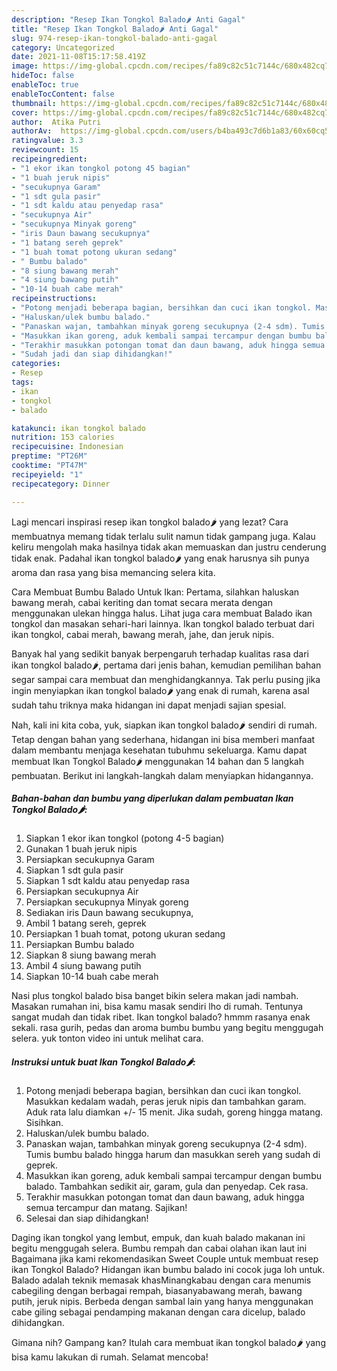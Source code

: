 ```yaml
---
description: "Resep Ikan Tongkol Balado🌶️ Anti Gagal"
title: "Resep Ikan Tongkol Balado🌶️ Anti Gagal"
slug: 974-resep-ikan-tongkol-balado-anti-gagal
category: Uncategorized
date: 2021-11-08T15:17:58.419Z
image: https://img-global.cpcdn.com/recipes/fa89c82c51c7144c/680x482cq70/ikan-tongkol-balado-foto-resep-utama.jpg
hideToc: false
enableToc: true
enableTocContent: false
thumbnail: https://img-global.cpcdn.com/recipes/fa89c82c51c7144c/680x482cq70/ikan-tongkol-balado-foto-resep-utama.jpg
cover: https://img-global.cpcdn.com/recipes/fa89c82c51c7144c/680x482cq70/ikan-tongkol-balado-foto-resep-utama.jpg
author:  Atika Putri
authorAv:  https://img-global.cpcdn.com/users/b4ba493c7d6b1a83/60x60cq50/avatar.jpg
ratingvalue: 3.3
reviewcount: 15
recipeingredient:
- "1 ekor ikan tongkol potong 45 bagian"
- "1 buah jeruk nipis"
- "secukupnya Garam"
- "1 sdt gula pasir"
- "1 sdt kaldu atau penyedap rasa"
- "secukupnya Air"
- "secukupnya Minyak goreng"
- "iris Daun bawang secukupnya"
- "1 batang sereh geprek"
- "1 buah tomat potong ukuran sedang"
- " Bumbu balado"
- "8 siung bawang merah"
- "4 siung bawang putih"
- "10-14 buah cabe merah"
recipeinstructions:
- "Potong menjadi beberapa bagian, bersihkan dan cuci ikan tongkol. Masukkan kedalam wadah, peras jeruk nipis dan tambahkan garam. Aduk rata lalu diamkan +/- 15 menit. Jika sudah, goreng hingga matang. Sisihkan."
- "Haluskan/ulek bumbu balado."
- "Panaskan wajan, tambahkan minyak goreng secukupnya (2-4 sdm). Tumis bumbu balado hingga harum dan masukkan sereh yang sudah di geprek."
- "Masukkan ikan goreng, aduk kembali sampai tercampur dengan bumbu balado. Tambahkan sedikit air, garam, gula dan penyedap. Cek rasa."
- "Terakhir masukkan potongan tomat dan daun bawang, aduk hingga semua tercampur dan matang. Sajikan!"
- "Sudah jadi dan siap dihidangkan!"
categories:
- Resep
tags:
- ikan
- tongkol
- balado

katakunci: ikan tongkol balado 
nutrition: 153 calories
recipecuisine: Indonesian
preptime: "PT26M"
cooktime: "PT47M"
recipeyield: "1"
recipecategory: Dinner

---
```



Lagi mencari inspirasi resep ikan tongkol balado🌶️ yang lezat? Cara membuatnya memang tidak terlalu sulit namun tidak gampang juga. Kalau keliru mengolah maka hasilnya tidak akan memuaskan dan justru cenderung tidak enak. Padahal ikan tongkol balado🌶️ yang enak harusnya sih punya aroma dan rasa yang bisa memancing selera kita.


Cara Membuat Bumbu Balado Untuk Ikan: Pertama, silahkan haluskan bawang merah, cabai keriting dan tomat secara merata dengan menggunakan ulekan hingga halus. Lihat juga cara membuat Balado ikan tongkol dan masakan sehari-hari lainnya. Ikan tongkol balado terbuat dari ikan tongkol, cabai merah, bawang merah, jahe, dan jeruk nipis.

Banyak hal yang sedikit banyak berpengaruh terhadap kualitas rasa dari ikan tongkol balado🌶️, pertama dari jenis bahan, kemudian pemilihan bahan segar sampai cara membuat dan menghidangkannya. Tak perlu pusing jika ingin menyiapkan ikan tongkol balado🌶️ yang enak di rumah, karena asal sudah tahu triknya maka hidangan ini dapat menjadi sajian spesial.


Nah, kali ini kita coba, yuk, siapkan ikan tongkol balado🌶️ sendiri di rumah. Tetap dengan bahan yang sederhana, hidangan ini bisa memberi manfaat dalam membantu menjaga kesehatan tubuhmu sekeluarga. Kamu dapat membuat Ikan Tongkol Balado🌶️ menggunakan 14 bahan dan 5 langkah pembuatan. Berikut ini langkah-langkah dalam menyiapkan hidangannya.

<!--inarticleads1-->

##### Bahan-bahan dan bumbu yang diperlukan dalam pembuatan Ikan Tongkol Balado🌶️:

1. Siapkan 1 ekor ikan tongkol (potong 4-5 bagian)
1. Gunakan 1 buah jeruk nipis
1. Persiapkan secukupnya Garam
1. Siapkan 1 sdt gula pasir
1. Siapkan 1 sdt kaldu atau penyedap rasa
1. Persiapkan secukupnya Air
1. Persiapkan secukupnya Minyak goreng
1. Sediakan iris Daun bawang secukupnya,
1. Ambil 1 batang sereh, geprek
1. Persiapkan 1 buah tomat, potong ukuran sedang
1. Persiapkan  Bumbu balado
1. Siapkan 8 siung bawang merah
1. Ambil 4 siung bawang putih
1. Siapkan 10-14 buah cabe merah


Nasi plus tongkol balado bisa banget bikin selera makan jadi nambah. Masakan rumahan ini, bisa kamu masak sendiri lho di rumah. Tentunya sangat mudah dan tidak ribet. Ikan tongkol balado? hmmm rasanya enak sekali. rasa gurih, pedas dan aroma bumbu bumbu yang begitu menggugah selera. yuk tonton video ini untuk melihat cara. 

<!--inarticleads2-->

##### Instruksi untuk buat Ikan Tongkol Balado🌶️:

1. Potong menjadi beberapa bagian, bersihkan dan cuci ikan tongkol. Masukkan kedalam wadah, peras jeruk nipis dan tambahkan garam. Aduk rata lalu diamkan +/- 15 menit. Jika sudah, goreng hingga matang. Sisihkan.
1. Haluskan/ulek bumbu balado.
1. Panaskan wajan, tambahkan minyak goreng secukupnya (2-4 sdm). Tumis bumbu balado hingga harum dan masukkan sereh yang sudah di geprek.
1. Masukkan ikan goreng, aduk kembali sampai tercampur dengan bumbu balado. Tambahkan sedikit air, garam, gula dan penyedap. Cek rasa.
1. Terakhir masukkan potongan tomat dan daun bawang, aduk hingga semua tercampur dan matang. Sajikan!
1. Selesai dan siap dihidangkan!

Daging ikan tongkol yang lembut, empuk, dan kuah balado makanan ini begitu menggugah selera. Bumbu rempah dan cabai olahan ikan laut ini Bagaimana jika kami rekomendasikan Sweet Couple untuk membuat resep ikan Tongkol Balado? Hidangan ikan bumbu balado ini cocok juga loh untuk. Balado adalah teknik memasak khasMinangkabau dengan cara menumis cabegiling dengan berbagai rempah, biasanyabawang merah, bawang putih, jeruk nipis. Berbeda dengan sambal lain yang hanya menggunakan cabe giling sebagai pendamping makanan dengan cara dicelup, balado dihidangkan. 

Gimana nih? Gampang kan? Itulah cara membuat ikan tongkol balado🌶️ yang bisa kamu lakukan di rumah. Selamat mencoba!
